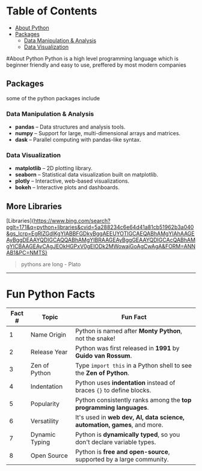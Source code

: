 # Table of Contents

- [About Python](#about-python)
- [Packages](#packages)
  - [Data Manipulation & Analysis](#data-manipulation--analysis)
  - [Data Visualization](#data-visualization)

#About Python
Python is a high level programming language which is beginner friendly and easy to use, preffered by most modern companies<br>
## Packages <br>
some of the python packages include
### Data Manipulation & Analysis
- **pandas** – Data structures and analysis tools.
- **numpy** – Support for large, multi-dimensional arrays and matrices.
- **dask** – Parallel computing with pandas-like syntax.

### Data Visualization
- **matplotlib** – 2D plotting library.
- **seaborn** – Statistical data visualization built on matplotlib.
- **plotly** – Interactive, web-based visualizations.
- **bokeh** – Interactive plots and dashboards.

## More Libraries

[Libraries]{https://www.bing.com/search?pglt=171&q=python+libraries&cvid=5a288234c6e64d41a81cb51962b3a040&gs_lcrp=EgRlZGdlKgYIABBFGDkyBggAEEUYOTIGCAEQABhAMgYIAhAAGEAyBggDEAAYQDIGCAQQABhAMgYIBRAAGEAyBggGEAAYQDIGCAcQABhAMgYICBAAGEAyCAgJEOkHGPxV0gEIODk2MWowajGoAgCwAgA&FORM=ANNAB1&PC=NMTS}

> pythons are long - Plato

---
# Fun Python Facts

| Fact # | Topic                  | Fun Fact                                                                 |
|--------|------------------------|--------------------------------------------------------------------------|
| 1      | Name Origin            | Python is named after **Monty Python**, not the snake!                   |
| 2      | Release Year           | Python was first released in **1991** by **Guido van Rossum**.          |
| 3      | Zen of Python          | Type `import this` in a Python shell to see the **Zen of Python**.      |
| 4      | Indentation            | Python uses **indentation** instead of braces `{}` to define blocks.    |
| 5      | Popularity             | Python consistently ranks among the **top programming languages**.      |
| 6      | Versatility            | It's used in **web dev, AI, data science, automation, games**, and more.|
| 7      | Dynamic Typing         | Python is **dynamically typed**, so you don't declare variable types.   |
| 8      | Open Source            | Python is **free and open-source**, supported by a large community.     |





